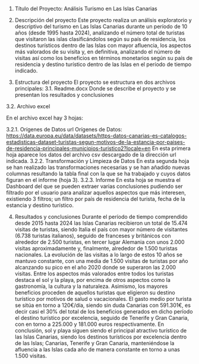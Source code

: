 1.	Título del Proyecto: Análisis Turismo en Las Islas Canarias

2.	Descripción del proyecto
Este proyecto realiza un análisis exploratorio y descriptivo del turismo en Las Islas Canarias durante un período de 10 años (desde 1995 hasta 2024), analizando el número total de turistas que visitaron las islas clasificándolos según su país de residencia, los destinos turísticos dentro de las Islas con mayor afluencia, los aspectos más valorados de su visita y, en definitiva, analizando el número de visitas así como los beneficios en términos monetarios según su país de residencia y destino turístico dentro de las Islas en el período de tiempo indicado.

3.	Estructura del proyecto
El proyecto se estructura en dos archivos principales:
3.1.	Readme.docx
Donde se describe el proyecto y se presentan los resultados y conclusiones

3.2.	Archivo excel

En el archivo excel hay 3 hojas:

3.2.1.	Orígenes de Datos
url Orígenes de Datos: https://data.europa.eu/data/datasets/https-datos-canarias-es-catalogos-estadisticas-dataset-turistas-segun-motivos-de-la-estancia-por-paises-de-residencia-principales-municipios-turistico2?locale=en
En esta primera hoja aparece los datos del archivo csv descargado de la dirección url indicada.
3.2.2.	Transformación y Limpieza de Datos
En esta segunda hoja se han realizado las transformaciones necesarias y se han añadido nuevas columnas resultando la tabla final con la que se ha trabajado y cuyos datos figuran en el informe (hoja 3).
3.2.3.	Informe
En esta hoja se muestra el Dashboard del que se pueden extraer varias conclusiones pudiendo ser filtrado por el usuario para analizar aquellos aspectos que más interesen, existiendo 3 filtros; un filtro por país de residencia del turista, fecha de la estancia y destino turístico.

4.	Resultados y conclusiones
Durante el período de tiempo comprendido desde 2015 hasta 2024 las Islas Canarias recibieron un total de 15.474 visitas de turistas, siendo Italia el país con mayor número de visitantes (6.738 turistas italianos), seguido de franceses y británicos con alrededor de 2.500 turistas, en tercer lugar Alemania con unos 2.000 visitas aproximadamente y, finalmente, alrededor de 1.500 turistas nacionales.
La evolución de las visitas a lo largo de estos 10 años se mantuvo constante, con una media de 1.500 visitas de turistas por año alcanzando su pico en el año 2020 donde se superaron las 2.000 visitas. 
Entre los aspectos más valorados entre todos los turistas destaca el sol y la playa, por encima de otros aspectos como la gastronomía, la cultura y la naturaleza. Asimismo, los mayores beneficios proceden de aquellos turistas que eligieron su destino turístico por motivos de salud o vacacionales.
El gasto medio por turista se sitúa en torno a 120€/día, siendo sin duda Canarias con 591.301€, es decir casi el 30% del total de los beneficios generados en dicho período el destino turístico por excelencia, seguido de Tenerife y Gran Canaria, con en torno a 225.000 y 181.000 euros respectivamente.
En conclusión, sol y playa siguen siendo el principal atractivo turístico de las Islas Canarias, siendo los destinos turísticos por excelencia dentro de las Islas; Canarias, Tenerife y Gran Canaria, manteniéndose la afluencia a las Islas cada año de manera constante en torno a unas 1.500 visitas. 



 




